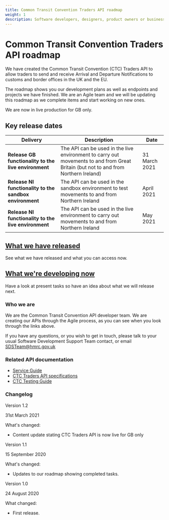 ```yaml
---
title: Common Transit Convention Traders API roadmap
weight: 1
description: Software developers, designers, product owners or business analysts - see how you can integrate your software with Common Transit Convention Traders API.
---
```

# Common Transit Convention Traders API roadmap


We have created the Common Transit Convention (CTC) Traders API to allow traders to send and receive Arrival and Departure Notifications to customs and border offices in the UK and the EU.  

The roadmap shows you our development plans as well as endpoints and projects we have finished. We are an Agile team and we will be updating this roadmap as we complete items and start working on new ones.

We are now in live production for GB only.


## Key release dates


| **Delivery** | **Description** |**Date** |
|------|-------------|--------|   
|**Release GB functionality to the live environment**|The API can be used in the live environment to carry out movements to and from Great Britain (but not to and from Northern Ireland)|31 March 2021|
|**Release NI functionality to the sandbox environment**|The API can be used in the sandbox environment to test movements to and from Northern Ireland|April 2021|
|**Release NI functionality to the live environment**|The API can be used in the live environment to carry out movements to and from Northern Ireland|May 2021|


## [What we have released](documentation/released.html)

See what we have released and what you can access now.


## [What we're developing now](documentation/developing-now.html)

Have a look at present tasks so have an idea about what we will release next.


### Who we are

We are the Common Transit Convention API developer team. We are creating our APIs through the Agile process, as you can see when you look through the links above.

If you have any questions, or you wish to get in touch, please talk to your usual Software Development Support Team contact, or email SDSTeam@hmrc.gov.uk

### Related API documentation
<!--- Section owner: MTD Programme --->

  * [Service Guide](https://developer.service.hmrc.gov.uk/guides/common-transit-convention-traders-service-guide/)
  * [CTC Traders API specifications](https://developer.service.hmrc.gov.uk/api-documentation/docs/api/service/common-transit-convention-traders/1.0)
  * [CTC Testing Guide](https://developer.service.hmrc.gov.uk/guides/common-transit-convention-traders-testing-guide)

### Changelog
<!--- Section owner: MTD Programme --->

Version 1.2

31st March 2021

What's changed: 

* Content update stating CTC Traders API is now live for GB only


Version 1.1

15 September 2020

What's changed:

* Updates to our roadmap showing completed tasks. 

Version 1.0

24 August 2020

What changed:

* First release.
